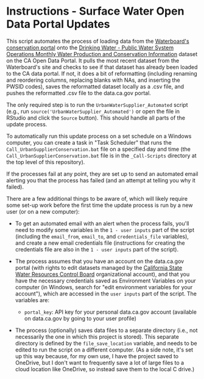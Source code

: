 # Instructions - Surface Water Open Data Portal Updates

This script automates the process of loading data from the [Waterboard's conservation portal](http://www.waterboards.ca.gov/water_issues/programs/conservation_portal/conservation_reporting.shtml) onto the [Drinking Water - Public Water System Operations Monthly Water Production and Conservation Information](https://data.ca.gov/dataset/drinking-water-%E2%80%93-urban-water-supplier-monitoring-%E2%80%93-drinc) dataset on the CA Open Data Portal. It pulls the most recent dataset from the Waterboard's site and checks to see if that dataset has already been loaded to the CA data portal. If not, it does a bit of reformatting (including renaming and reordering columns, replacing blanks with NAs, and inserting the PWSID codes), saves the reformatted dataset locally as a .csv file, and pushes the reformatted .csv file to the data.ca.gov portal.

The only required step is to run the `UrbanWaterSupplier_Automated` script (e.g., run `source('UrbanWaterSupplier_Automated')` or open the file in RStudio and click the `Source` button). This should handle all parts of the update process.

To automatically run this update process on a set schedule on a Windows computer, you can create a task in "Task Scheduler" that runs the `Call_UrbanSupplierConservation.bat` file on a specified day and time (the `Call_UrbanSupplierConservation.bat` file is in the `_Call-Scripts` directory at the top level of this repository).

If the processes fail at any point, they are set up to send an automated email alerting you that the process has failed (and an attempt at telling you why it failed).

There are a few additional things to be aware of, which will likely require some set-up work before the first time the update process is run by a new user (or on a new computer):

-   To get an automated email with an alert when the process fails, you'll need to modify some variables in the `1 - user inputs` part of the script (including the `email_from`, `email_to`, and `credentials_file` variables), and create a new email credentials file (instructions for creating the credentials file are also in the `1 - user inputs` part of the script).

-   The process assumes that you have an account on the data.ca.gov portal (with rights to edit datasets managed by the [California State Water Resources Control Board](https://data.ca.gov/organization/california-state-water-resources-control-board) organizational account), and that you have the necessary credentials saved as Environment Variables on your computer (in Windows, search for "edit environment variables for your account"), which are accessed in the `user inputs` part of the script. The variables are:

    -   `portal_key`: API key for your personal data.ca.gov account (available on data.ca.gov by going to your user profile)

-   The process (optionally) saves data files to a separate directory (i.e., not necessarily the one in which this project is stored). This separate directory is defined by the `file_save_location` variable, and needs to be edited to run the script on a different computer. (As a side note, it's set up this way because, for my own use, I have the project saved to OneDrive, but I don't want to frequently save a lot of large files to a cloud location like OneDrive, so instead save them to the local C drive.)
